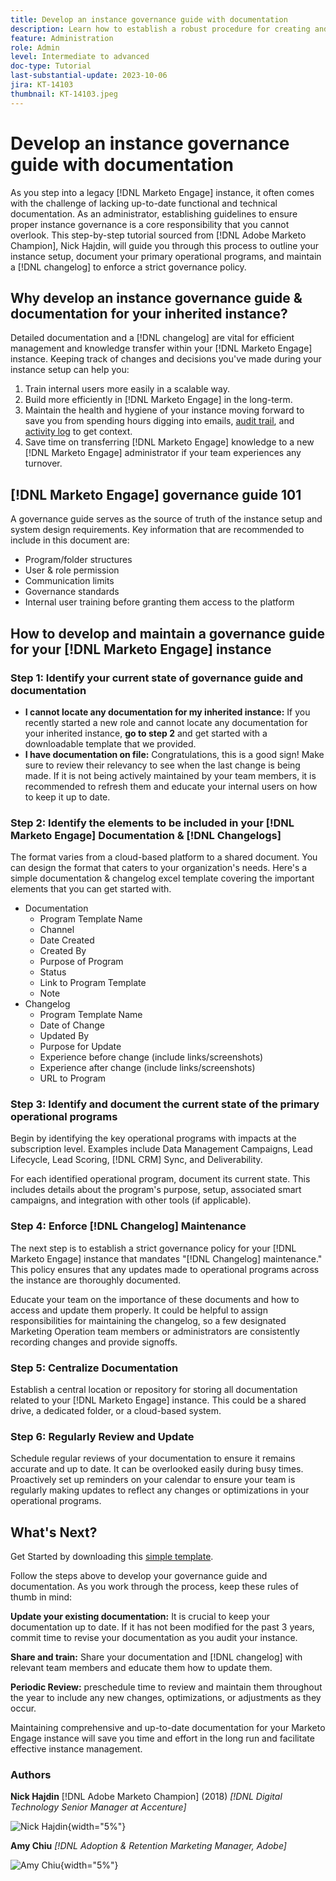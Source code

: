 ```yaml
---
title: Develop an instance governance guide with documentation
description: Learn how to establish a robust procedure for creating and maintaining documentation and changelog for your Marketo Engage instance. This will not only save time for your team's knowledge sharing but also enhance the health and efficiency of your instance.
feature: Administration
role: Admin
level: Intermediate to advanced
doc-type: Tutorial
last-substantial-update: 2023-10-06
jira: KT-14103
thumbnail: KT-14103.jpeg
---
```


# Develop an instance governance guide with documentation

As you step into a legacy [!DNL Marketo Engage] instance, it often comes with the challenge of lacking up-to-date functional and technical documentation. As an administrator, establishing guidelines to ensure proper instance governance is a core responsibility that you cannot overlook. This step-by-step tutorial sourced from [!DNL Adobe Marketo Champion], Nick Hajdin, will guide you through this process to outline your instance setup, document your primary operational programs, and maintain a [!DNL changelog] to enforce a strict governance policy. 

## Why develop an instance governance guide & documentation for your inherited instance? 

Detailed documentation and a [!DNL changelog] are vital for efficient management and knowledge transfer within your [!DNL Marketo Engage] instance. Keeping track of changes and decisions you've made during your instance setup can help you: 

1. Train internal users more easily in a scalable way. 
2. Build more efficiently in [!DNL Marketo Engage] in the long-term. 
3. Maintain the health and hygiene of your instance moving forward to save you from spending hours digging into emails, [audit trail](https://experienceleague.adobe.com/docs/marketo/using/product-docs/administration/audit-trail/audit-trail-overview.html), and [activity log](https://experienceleague.adobe.com/docs/marketo/using/product-docs/core-marketo-concepts/smart-lists-and-static-lists/managing-people-in-smart-lists/locate-the-activity-log-for-a-person.html) to get context.
4. Save time on transferring [!DNL Marketo Engage] knowledge to a new [!DNL Marketo Engage] administrator if your team experiences any turnover. 

## [!DNL Marketo Engage] governance guide 101 

A governance guide serves as the source of truth of the instance setup and system design requirements. Key information that are recommended to include in this document are:

* Program/folder structures 
* User & role permission 
* Communication limits 
* Governance standards 
* Internal user training before granting them access to the platform 

## How to develop and maintain a governance guide for your [!DNL Marketo Engage] instance

### Step 1: Identify your current state of governance guide and documentation

* **I cannot locate any documentation for my inherited instance:** If you recently started a new role and cannot locate any documentation for your inherited instance, **go to step 2** and get started with a downloadable template that we provided. 
* **I have documentation on file:** Congratulations, this is a good sign! Make sure to review their relevancy to see when the last change is being made. If it is not being actively maintained by your team members, it is recommended to refresh them and educate your internal users on how to keep it up to date.   

### Step 2: Identify the elements to be included in your [!DNL Marketo Engage] Documentation & [!DNL Changelogs]

The format varies from a cloud-based platform to a shared document. You can design the format that caters to your organization's needs. Here's a simple documentation & changelog excel template covering the important elements that you can get started with.

* Documentation
  * Program Template Name 
  * Channel 
  * Date Created 
  * Created By 
  * Purpose of Program 
  * Status 
  * Link to Program Template
  * Note
* Changelog
  * Program Template Name 
  * Date of Change 
  * Updated By 
  * Purpose for Update 
  * Experience before change (include links/screenshots) 
  * Experience after change (include links/screenshots) 
  * URL to Program

### Step 3: Identify and document the current state of the primary operational programs

Begin by identifying the key operational programs with impacts at the subscription level. Examples include Data Management Campaigns, Lead Lifecycle, Lead Scoring, [!DNL CRM] Sync, and Deliverability.

For each identified operational program, document its current state. This includes details about the program's purpose, setup, associated smart campaigns, and integration with other tools (if applicable).

### Step 4: Enforce [!DNL Changelog] Maintenance

The next step is to establish a strict governance policy for your [!DNL Marketo Engage] instance that mandates "[!DNL Changelog] maintenance." This policy ensures that any updates made to operational programs across the instance are thoroughly documented.

Educate your team on the importance of these documents and how to access and update them properly. It could be helpful to assign responsibilities for maintaining the changelog, so a few designated Marketing Operation team members or administrators are consistently recording changes and provide signoffs.  

### Step 5: Centralize Documentation

Establish a central location or repository for storing all documentation related to your [!DNL Marketo Engage] instance. This could be a shared drive, a dedicated folder, or a cloud-based system.  

### Step 6: Regularly Review and Update 

Schedule regular reviews of your documentation to ensure it remains accurate and up to date. It can be overlooked easily during busy times. Proactively set up reminders on your calendar to ensure your team is regularly making updates to reflect any changes or optimizations in your operational programs.

## What's Next?

Get Started by downloading this [simple template](/help/tutorial-inherited-instance/_assets/downloads/Adobe_Marketo_Engage_Inherited_Instance_Documentation-Changlog.xlsx). 

Follow the steps above to develop your governance guide and documentation. As you work through the process, keep these rules of thumb in mind:  

**Update your existing documentation:** 
It is crucial to keep your documentation up to date. If it has not been modified for the past 3 years, commit time to revise your documentation as you audit your instance.  

**Share and train:** 
Share your documentation and [!DNL changelog] with relevant team members and educate them how to update them.  

**Periodic Review:** preschedule time to review and maintain them throughout the year to include any new changes, optimizations, or adjustments as they occur. 

Maintaining comprehensive and up-to-date documentation for your Marketo Engage instance will save you time and effort in the long run and facilitate effective instance management.  

### Authors

**Nick Hajdin**
[!DNL Adobe Marketo Champion] (2018)
*[!DNL Digital Technology Senior Manager at Accenture]*

![Nick Hajdin](_assets/authors/Headshot-Nick-Hajdin.jpg){width="5%"}

**Amy Chiu**
*[!DNL Adoption & Retention Marketing Manager, Adobe]*

![Amy Chiu](/help/tutorial-inherited-instance/_assets/authors/Adobe_Author_Amy_Chiu.jpg){width="5%"}
